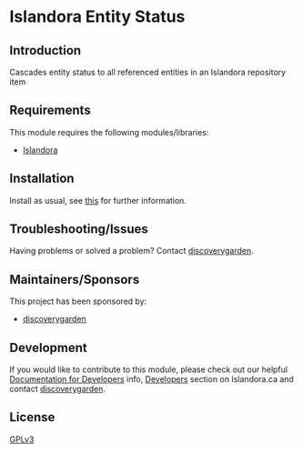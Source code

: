 # Islandora Entity Status
## Introduction

Cascades entity status to all referenced entities in an Islandora repository item

## Requirements

This module requires the following modules/libraries:

* [Islandora](https://github.com/Islandora/islandora)

## Installation

Install as usual, see
[this]( https://www.drupal.org/docs/extending-drupal/installing-modules) for
further information.

## Troubleshooting/Issues

Having problems or solved a problem? Contact [discoverygarden](http://support.discoverygarden.ca).

## Maintainers/Sponsors

This project has been sponsored by:

* [discoverygarden](http://wwww.discoverygarden.ca)

## Development

If you would like to contribute to this module, please check out our helpful
[Documentation for Developers](https://github.com/Islandora/islandora/wiki#wiki-documentation-for-developers)
info, [Developers](http://islandora.ca/developers) section on Islandora.ca and
contact [discoverygarden](http://support.discoverygarden.ca).

## License

[GPLv3](http://www.gnu.org/licenses/gpl-3.0.txt)
